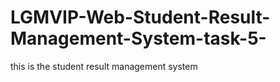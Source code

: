 # LGMVIP-Web-Student-Result-Management-System-task-5-
this is  the student result management system
